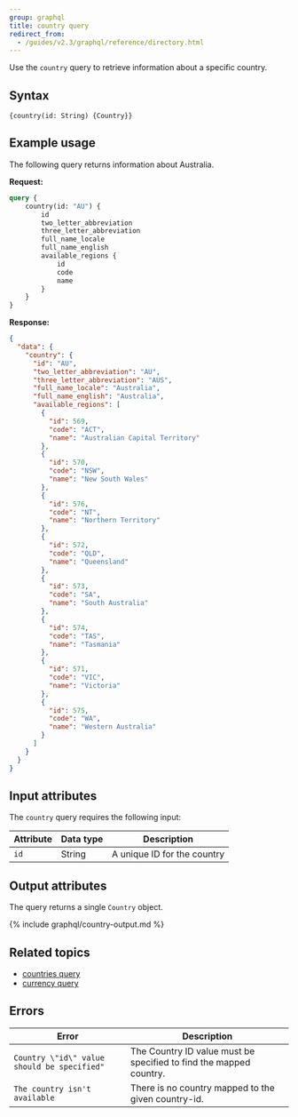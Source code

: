 ```yaml
---
group: graphql
title: country query
redirect_from:
  - /guides/v2.3/graphql/reference/directory.html
---
```


Use the `country` query to retrieve information about a specific country.

## Syntax

`{country(id: String) {Country}}`

## Example usage

The following query returns information about Australia.

**Request:**

```graphql
query {
    country(id: "AU") {
        id
        two_letter_abbreviation
        three_letter_abbreviation
        full_name_locale
        full_name_english
        available_regions {
            id
            code
            name
        }
    }
}
```

**Response:**

```json
{
  "data": {
    "country": {
      "id": "AU",
      "two_letter_abbreviation": "AU",
      "three_letter_abbreviation": "AUS",
      "full_name_locale": "Australia",
      "full_name_english": "Australia",
      "available_regions": [
        {
          "id": 569,
          "code": "ACT",
          "name": "Australian Capital Territory"
        },
        {
          "id": 570,
          "code": "NSW",
          "name": "New South Wales"
        },
        {
          "id": 576,
          "code": "NT",
          "name": "Northern Territory"
        },
        {
          "id": 572,
          "code": "QLD",
          "name": "Queensland"
        },
        {
          "id": 573,
          "code": "SA",
          "name": "South Australia"
        },
        {
          "id": 574,
          "code": "TAS",
          "name": "Tasmania"
        },
        {
          "id": 571,
          "code": "VIC",
          "name": "Victoria"
        },
        {
          "id": 575,
          "code": "WA",
          "name": "Western Australia"
        }
      ]
    }
  }
}
```

## Input attributes

The `country` query requires the following input:

Attribute | Data type | Description
--- | --- | ---
`id` | String | A unique ID for the country

## Output attributes

The query returns a single `Country` object.

{% include graphql/country-output.md %}

## Related topics

*  [countries query]({{page.baseurl}}/graphql/queries/directory-countries.html)
*  [currency query]({{page.baseurl}}/graphql/queries/directory-currency.html)

## Errors

Error | Description
--- | ---
`Country \"id\" value should be specified"` | The Country ID value must be specified to find the mapped country.
`The country isn't available` | There is no country mapped to the given country-id.